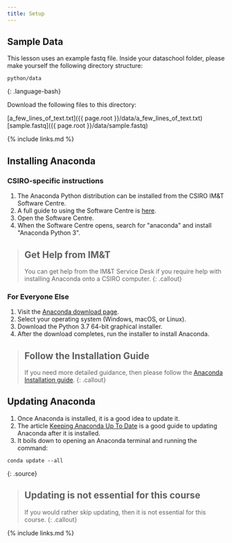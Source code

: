 ```yaml
---
title: Setup
---
```


## Sample Data

This lesson uses an example fastq file. Inside your dataschool folder, please make yourself the following directory structure:

~~~
python/data
~~~
{: .language-bash}

Download the following files to this directory:

[a_few_lines_of_text.txt]({{ page.root }}/data/a_few_lines_of_text.txt) 
[sample.fastq]({{ page.root }}/data/sample.fastq) 

{% include links.md %}


## Installing Anaconda

### CSIRO-specific instructions

1. The Anaconda Python distribution can be installed from the CSIRO IM&T
   Software Centre.
2. A full guide to using the Software Centre is [here][csiro-software-centre].
2. Open the Software Centre.
3. When the Software Centre opens, search for "anaconda" and install "Anaconda
   Python 3".

> ## Get Help from IM&T
> 
> You can get help from the IM&T Service Desk if you require help with
> installing Anaconda onto a CSIRO computer.
{: .callout}

### For Everyone Else
1. Visit the [Anaconda download page][anaconda].
2. Select your operating system (Windows, macOS, or Linux).
3. Download the Python 3.7 64-bit graphical installer.
4. After the download completes, run the installer to install Anaconda.

> ## Follow the Installation Guide
>
> If you need more detailed guidance, then please follow the [Anaconda
> Installation guide][anaconda-installation].
{: .callout}

## Updating Anaconda

1. Once Anaconda is installed, it is a good idea to update it.
2. The article [Keeping Anaconda Up To Date][anaconda-update] is a good guide to
   updating Anaconda after it is installed.
3. It boils down to opening an Anaconda terminal and running the command:
~~~
conda update --all
~~~
{: .source}

> ## Updating is not essential for this course
> 
> If you would rather skip updating, then it is not essential for this course.
{: .callout}

{% include links.md %}

[csiro-software-centre]: https://my.csiro.au/tasks/it-and-computing/it-hardware-and-devices/computers/desktop-software/installing-windows-software
[anaconda]: https://www.anaconda.com/distribution/
[anaconda-installation]: https://docs.anaconda.com/anaconda/install/
[anaconda-update]: https://www.anaconda.com/keeping-anaconda-date/
